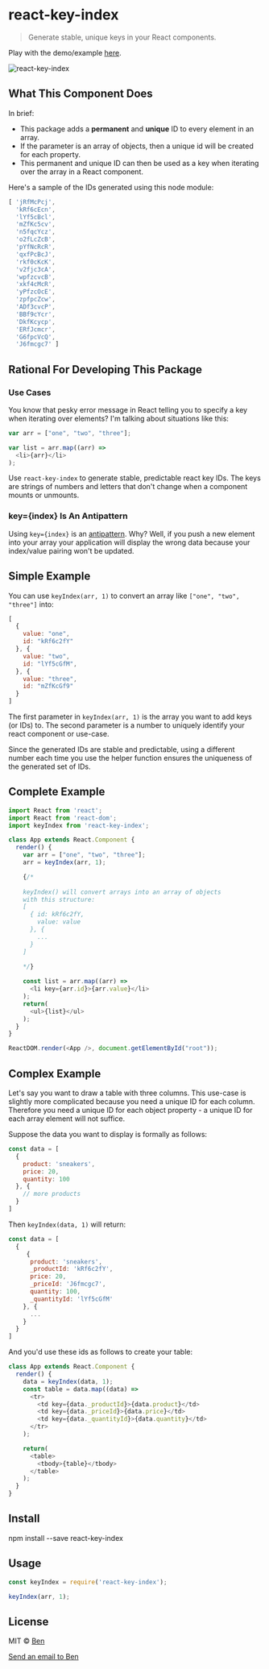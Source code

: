 # react-key-index

> Generate stable, unique keys in your React components.

Play with the demo/example [here](https://runkit.com/589b3ffeebe39d00147ce0dd/589b9f3ec90f930014b5adaa).

![react-key-index](http://www.automationfuel.com/content/images/2017/02/screenshot.png)

## What This Component Does

In brief:

- This package adds a **permanent** and **unique** ID to every element in an array.
- If the parameter is an array of objects, then a unique id will be created for each property.
- This permanent and unique ID can then be used as a key when iterating over the array in a React component.

Here's a sample of the IDs generated using this node module:

```javascript
[ 'jRfMcPcj',
  'kRf6cEcn',
  'lYf5cBcl',
  'mZfKc5cv',
  'n5fqcYcz',
  'o2fLcZcB',
  'pYfNcRcR',
  'qxfPcBcJ',
  'rkf0cKcK',
  'v2fjc3cA',
  'wpfzcvcB',
  'xkf4cMcR',
  'yPfzcOcE',
  'zpfpcZcw',
  'ADf3cvcP',
  'BBf9cYcr',
  'DkfKcycp',
  'ERfJcmcr',
  'G6fpcVcQ',
  'J6fmcgc7' ]
  ```

## Rational For Developing This Package

### Use Cases

You know that pesky error message in React telling you to specify a key when iterating over elements? I'm talking about situations like this:

```javascript
var arr = ["one", "two", "three"];

var list = arr.map((arr) => 
  <li>{arr}</li>
);
```

Use ```react-key-index``` to generate stable, predictable react key IDs. The keys are strings of numbers and letters that don't change when a component mounts or unmounts.

### key={index} Is An Antipattern

Using ```key={index}``` is an [antipattern](https://medium.com/@robinpokorny/index-as-a-key-is-an-anti-pattern-e0349aece318#.vt7esin5q). Why? Well, if you push a new element into your array your application will display the wrong data because your index/value pairing won't be updated.

## Simple Example

You can use ```keyIndex(arr, 1)``` to convert an array like ```["one", "two", "three"]``` into:

```javascript
[
  {
    value: "one",
    id: "kRf6c2fY"
  }, {
    value: "two",
    id: "lYf5cGfM",
  }, {
    value: "three",
    id: "mZfKcGf9"
  }
]
```

The first parameter in ```keyIndex(arr, 1)``` is the array you want to add keys (or IDs) to. The second parameter is a number to uniquely identify your react component or use-case.

Since the generated IDs are stable and predictable, using a different number each time you use the helper function ensures the uniqueness of the generated set of IDs.

## Complete Example

```javascript
import React from 'react';
import React from 'react-dom';
import keyIndex from 'react-key-index';

class App extends React.Component {
  render() {
    var arr = ["one", "two", "three"];
    arr = keyIndex(arr, 1);

    {/* 
    
    keyIndex() will convert arrays into an array of objects 
    with this structure: 
    [
      { id: kRf6c2fY, 
        value: value
      }, {
        ...
      }
    ]
    
    */}

    const list = arr.map((arr) => 
      <li key={arr.id}>{arr.value}</li>
    );
    return(
      <ul>{list}</ul>
    );
  }
}

ReactDOM.render(<App />, document.getElementById("root"));
```

## Complex Example

Let's say you want to draw a table with three columns. This use-case is slightly more complicated because you need a unique ID for each column. Therefore you need a unique ID for each object property - a unique ID for each array element will not suffice.

Suppose the data you want to display is formally as follows:

```javascript
const data = [
  {
    product: 'sneakers',
    price: 20,
    quantity: 100
  }, {
    // more products
  }
]
```

Then ```keyIndex(data, 1)``` will return:

```javascript
const data = [
  {
     {
      product: 'sneakers',
      _productId: 'kRf6c2fY',
      price: 20,
      _priceId: 'J6fmcgc7',
      quantity: 100,
      _quantityId: 'lYf5cGfM'
    }, {
      ...
    }
  }
]
```

And you'd use these ids as follows to create your table:

```javascript
class App extends React.Component {
  render() {
    data = keyIndex(data, 1);
    const table = data.map((data) => 
      <tr>
        <td key={data._productId}>{data.product}</td>
        <td key={data._priceId}>{data.price}</td>
        <td key={data._quantityId}>{data.quantity}</td>
      </tr>
    );

    return(
      <table>
        <tbody>{table}</tbody>
      </table>
    );
  }
}
```

## Install

  npm install --save react-key-index

## Usage

```js
const keyIndex = require('react-key-index');

keyIndex(arr, 1); 
```

## License

MIT © [Ben](http://automationfuel.com)

[Send an email to Ben](mailto:ben@focuswish.com)
